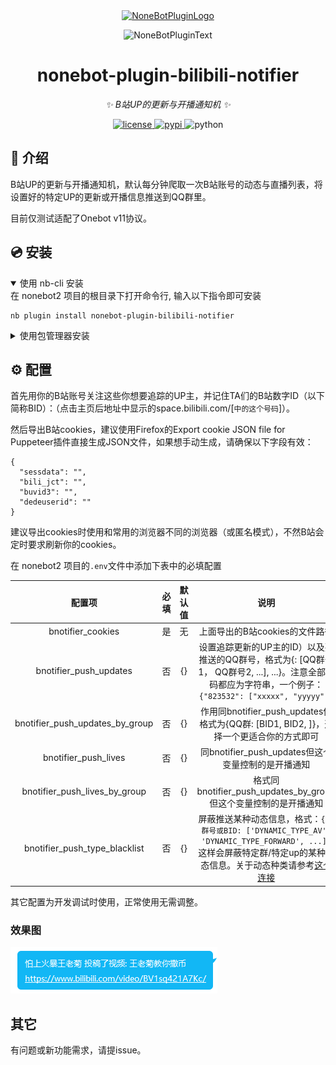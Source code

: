 <div align="center">
  <a href="https://v2.nonebot.dev/store"><img src="https://github.com/A-kirami/nonebot-plugin-template/blob/resources/nbp_logo.png" width="180" height="180" alt="NoneBotPluginLogo"></a>
  <br>
  <p><img src="https://github.com/A-kirami/nonebot-plugin-template/blob/resources/NoneBotPlugin.svg" width="240" alt="NoneBotPluginText"></p>
</div>

<div align="center">

# nonebot-plugin-bilibili-notifier

_✨ B站UP的更新与开播通知机 ✨_


<a href="./LICENSE">
    <img src="https://img.shields.io/github/license/owner/nonebot-plugin-bilibili-notifier.svg" alt="license">
</a>
<a href="https://pypi.python.org/pypi/nonebot-plugin-bilibili-notifier">
    <img src="https://img.shields.io/pypi/v/nonebot-plugin-bilibili-notifier.svg" alt="pypi">
</a>
<img src="https://img.shields.io/badge/python-3.8+-blue.svg" alt="python">

</div>

## 📖 介绍

B站UP的更新与开播通知机，默认每分钟爬取一次B站账号的动态与直播列表，将设置好的特定UP的更新或开播信息推送到QQ群里。

目前仅测试适配了Onebot v11协议。

## 💿 安装

<details open>
<summary>使用 nb-cli 安装</summary>
在 nonebot2 项目的根目录下打开命令行, 输入以下指令即可安装

    nb plugin install nonebot-plugin-bilibili-notifier

</details>

<details>
<summary>使用包管理器安装</summary>
在 nonebot2 项目的插件目录下, 打开命令行, 根据你使用的包管理器, 输入相应的安装命令

<details>
<summary>pip</summary>

    pip install nonebot-plugin-bilibili-notifier
</details>
<details>
<summary>pdm</summary>

    pdm add nonebot-plugin-bilibili-notifier
</details>
<details>
<summary>poetry</summary>

    poetry add nonebot-plugin-bilibili-notifier
</details>
<details>
<summary>conda</summary>

    conda install nonebot-plugin-bilibili-notifier
</details>

打开 nonebot2 项目根目录下的 `pyproject.toml` 文件, 在 `[tool.nonebot]` 部分追加写入

    plugins = ["nonebot_plugin_bilibili_notifier"]

</details>

## ⚙️ 配置

首先用你的B站账号关注这些你想要追踪的UP主，并记住TA们的B站数字ID（以下简称BID）：（点击主页后地址中显示的space.bilibili.com/\[`中的这个号码`\]）。

然后导出B站cookies，建议使用Firefox的Export cookie JSON file for Puppeteer插件直接生成JSON文件，如果想手动生成，请确保以下字段有效：
```
{
  "sessdata": "",
  "bili_jct": "",
  "buvid3": "",
  "dedeuserid": "" 
}
```
建议导出cookies时使用和常用的浏览器不同的浏览器（或匿名模式），不然B站会定时要求刷新你的cookies。

在 nonebot2 项目的`.env`文件中添加下表中的必填配置

| 配置项 | 必填 | 默认值 | 说明 |
|:-----:|:----:|:----:|:----:|
| bnotifier_cookies | 是 | 无 | 上面导出的B站cookies的文件路径 |
| bnotifier_push_updates | 否 | {} | 设置追踪更新的UP主的ID）以及要推送的QQ群号，格式为{<BID1>: \[QQ群号1， QQ群号2, ...\], ...}。注意全部号码都应为字符串，一个例子：`{"823532": ["xxxxx", "yyyyy"]}`|
| bnotifier_push_updates_by_group | 否 | {} | 作用同bnotifier_push_updates但格式为{QQ群: \[BID1, BID2, \]}，选择一个更适合你的方式即可 |
| bnotifier_push_lives | 否 | {} | 同bnotifier_push_updates但这个变量控制的是开播通知 |
| bnotifier_push_lives_by_group | 否 | {} | 格式同bnotifier_push_updates_by_group但这个变量控制的是开播通知 |
| bnotifier_push_type_blacklist | 否 | {} | 屏蔽推送某种动态信息，格式：`{QQ群号或BID: ['DYNAMIC_TYPE_AV', 'DYNAMIC_TYPE_FORWARD', ...]}`这样会屏蔽特定群/特定up的某种动态信息。关于动态种类请参考[这个连接](https://github.com/SocialSisterYi/bilibili-API-collect/blob/master/docs/dynamic/dynamic_enum.md) |

其它配置为开发调试时使用，正常使用无需调整。

### 效果图
![Notifier Demo](notifier-demo.png)


## 其它
有问题或新功能需求，请提issue。
